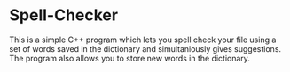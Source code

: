 # Spell-Checker
This is a simple C++ program which lets you spell check your file using a set of words saved in the dictionary and simultaniously gives suggestions. The program also allows you to store new words in the dictionary.
